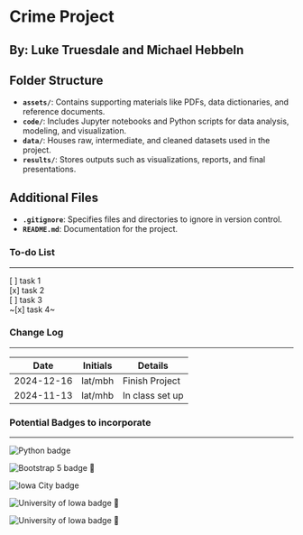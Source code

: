 # Crime Project 
## By: Luke Truesdale and Michael Hebbeln

## Folder Structure

- **`assets/`**: Contains supporting materials like PDFs, data dictionaries, and reference documents.
- **`code/`**: Includes Jupyter notebooks and Python scripts for data analysis, modeling, and visualization.
- **`data/`**: Houses raw, intermediate, and cleaned datasets used in the project.
- **`results/`**: Stores outputs such as visualizations, reports, and final presentations.

## Additional Files

- **`.gitignore`**: Specifies files and directories to ignore in version control.
- **`README.md`**: Documentation for the project.

### To-do List
---
[ ] task 1    
[x] task 2   
[ ] task 3     
~[x] task 4~ 


### Change Log
--- 

| Date       | Initials | Details            |
|------------|----------|--------------------|
| 2024-12-16 | lat/mbh  | Finish Project     |
| 2024-11-13 | lat/mhb  | In class set up    |


### Potential Badges to incorporate
---

![Python badge](https://img.shields.io/static/v1?message=python&logo=python&labelColor=5c5c5c&color=3776AB&logoColor=white&label=%20&style=for-the-badge)

![Bootstrap 5 badge](https://img.shields.io/static/v1?message=Bootstrap%205&logo=bootstrap&labelColor=7952B3&color=7952B3&logoColor=white&label=%20&style=for-the-badge) 

![Iowa City badge](https://img.shields.io/static/v1?message=IA&logo=google-maps&labelColor=ffcd00&color=000000&logoColor=black&label=Iowa%20City&style=for-the-badge)

![University of Iowa badge](https://img.shields.io/static/v1?message=Hawks!!&labelColor=000000&color=FFCD00&label=Go&style=for-the-badge) 

![University of Iowa badge](https://img.shields.io/static/v1?message=Go%20Hawks!!&labelColor=FFCD00&label=%20&color=FFCD00&style=for-the-badge)  

